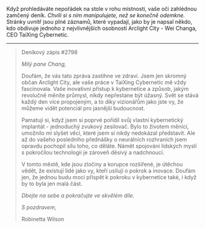Když prohledáváte nepořádek na stole v rohu místnosti, vaše oči zahlédnou zamčený deník. _Chvíli si s ním manipulujete, než se konečně odemkne._ Stránky uvnitř jsou plné záznamů, které vypadají, jako by je napsal někdo, kdo obdivuje jednoho z nejvlivnějších osobností Arclight City - Wei Changa, CEO TaiXing Cybernetic.

---

> Deníkový zápis #2798
>
> _Milý pane Chang,_
>
> Doufám, že vás tato zpráva zastihne ve zdraví. Jsem jen skromný občan Arclight City, ale vaše práce v TaiXing Cybernetic mě vždy fascinovala. Vaše inovativní přístup k kybernetice a způsob, jakým revolučně měníte průmysl, nikdy nepřestane být úžasný. Svět se stává každý den více propojeným, a to díky vizionářům jako jste vy, že můžeme vidět potenciál pro jasnější budoucnost.
>
> Pamatuji si, když jsem si poprvé pořídil svůj vlastní kybernetický implantát - jednoduchý zvukový zesilovač. Bylo to životem měnící, umožnilo mi slyšet věci, které jsem si nikdy nedokázal představit. Ale až do vašeho posledního přednášky o neurálních rozhraních jsem opravdu pochopil sílu toho, co děláte. Námět spojování lidských myslí s pokročilou technologií je zároveň děsivý a nadchnoucí.
>
> V tomto městě, kde jsou zločiny a korupce rozšířené, je útěchou vědět, že existují lidé jako vy, kteří usilují o pokrok a inovace. Doufám jen, že jednou budu moci přispět k pokroku v kybernetice také, i když by to byla jen malá část.
>
> _Dbejte na sebe a pokračujte ve skvělém díle._
>
> _S pozdravem,_
>
> Robinetta Wilson
